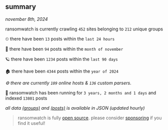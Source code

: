 
## summary
_november 8th, 2024_

ransomwatch is currently crawling `452` sites belonging to `212` unique groups

⏲ there have been `13` posts within the `last 24 hours`

🦈 there have been `94` posts within the `month of november`

🪐 there have been `1234` posts within the `last 90 days`

🏚 there have been `4344` posts within the `year of 2024`

_⚙️ there are currently `109` online hosts & `136` custom parsers._

🦕 ransomwatch has been running for `3 years, 2 months and 1 days` and indexed `13801` posts

_all data  [(groups)](http://ransomwhat.telemetry.ltd/groups) and [(posts)](http://ransomwhat.telemetry.ltd/posts) is available in JSON (updated hourly)_

> ransomwatch is fully [open source](https://github.com/joshhighet/ransomwatch#ransomwatch--). please consider [sponsoring](https://github.com/sponsors/joshhighet) if you find it useful!
